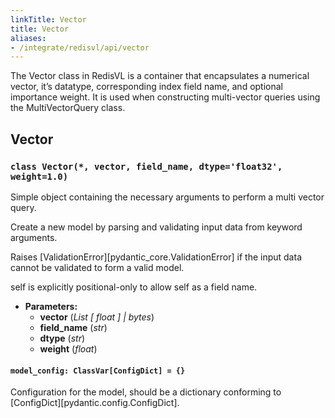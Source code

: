 ```yaml
---
linkTitle: Vector
title: Vector
aliases:
- /integrate/redisvl/api/vector
---
```



The Vector class in RedisVL is a container that encapsulates a numerical vector, it’s datatype, corresponding index field name, and optional importance weight. It is used when constructing multi-vector queries using the MultiVectorQuery class.

## Vector

### `class Vector(*, vector, field_name, dtype='float32', weight=1.0)`

Simple object containing the necessary arguments to perform a multi vector query.

Create a new model by parsing and validating input data from keyword arguments.

Raises [ValidationError][pydantic_core.ValidationError] if the input data cannot be
validated to form a valid model.

self is explicitly positional-only to allow self as a field name.

* **Parameters:**
  * **vector** (*List* *[* *float* *]*  *|* *bytes*)
  * **field_name** (*str*)
  * **dtype** (*str*)
  * **weight** (*float*)

#### `model_config: ClassVar[ConfigDict] = {}`

Configuration for the model, should be a dictionary conforming to [ConfigDict][pydantic.config.ConfigDict].
